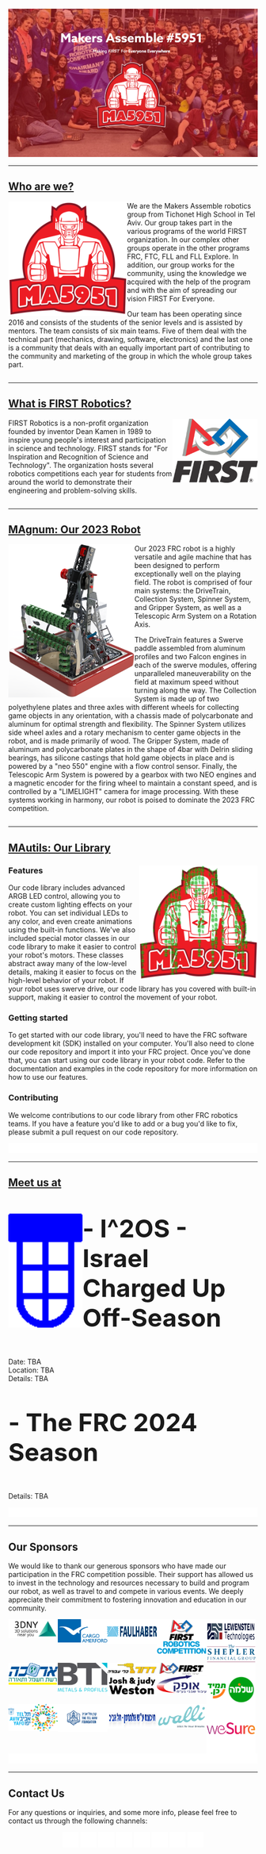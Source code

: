 <!--🖼️Top Banner -> https://github.com/MA5951/.github/blob/main/pictures/backround.png?raw=true -->
<p align="center">
  <img src="https://github.com/MA5951/.github/blob/main/pictures/backround.png?raw=true">
</p>

<!--🖼️Logo and About-->
<div style="clear: both;"></div>
<hr>
<h2><a href="http://makersassemble5951.com/">Who are we?</a></h2>
<div>
  <img src="https://github.com/MA5951/.github/blob/main/pictures/logo.png?raw=true" height="230" width="240" align="left">
  <p>
    We are the Makers Assemble robotics group from Tichonet High School in Tel Aviv. Our group takes part in the various programs of the world FIRST organization. In our complex other groups operate in the other programs FRC, FTC, FLL and FLL Explore. In addition, our group works for the community, using the knowledge we acquired with the help of the program and with the aim of spreading our vision FIRST For Everyone.
</p>
<p>
    Our team has been operating since 2016 and consists of the students of the senior levels and is assisted by mentors. The team consists of six main teams. Five of them deal with the technical part (mechanics, drawing, software, electronics) and the last one is a community that deals with an equally important part of contributing to the community and marketing of the group in which the whole group takes part.
  </p>
</div>

<!--🤖FIRST Robotics Organization-->
<div style="clear: both;"></div>
<hr>
<h2><a href="https://www.firstinspires.org/">What is FIRST Robotics?</a></h2>
<div>
  <img src="https://github.com/MA5951/.github/blob/main/pictures/first_logo.png?raw=true" height="129" width="172" align="right">
  <p>
    FIRST Robotics is a non-profit organization founded by inventor Dean Kamen in 1989 to inspire young people's interest and participation in science and technology. FIRST stands for "For Inspiration and Recognition of Science and Technology". The organization hosts several robotics competitions each year for students from around the world to demonstrate their engineering and problem-solving skills. 
  </p>
</div>

<!--🤖Our robot-->
<div style="clear: both;"></div>
<hr>
<h2><a href="https://github.com/MA5951/ChargedUp">MAgnum: Our 2023 Robot</a></h2>
<div>
  <img src="https://github.com/MA5951/.github/blob/main/pictures/MAgnum_render.png?raw=true" height="309" width="255" align="left">
  <p>
    Our 2023 FRC robot is a highly versatile and agile machine that has been designed to perform exceptionally well on the playing field. The robot is comprised of four main systems: the DriveTrain, Collection System, Spinner System, and Gripper System, as well as a Telescopic Arm System on a Rotation Axis.

The DriveTrain features a Swerve paddle assembled from aluminum profiles and two Falcon engines in each of the swerve modules, offering unparalleled maneuverability on the field at maximum speed without turning along the way. The Collection System is made up of two polyethylene plates and three axles with different wheels for collecting game objects in any orientation, with a chassis made of polycarbonate and aluminum for optimal strength and flexibility. The Spinner System utilizes side wheel axles and a rotary mechanism to center game objects in the robot, and is made primarily of wood. The Gripper System, made of aluminum and polycarbonate plates in the shape of 4bar with Delrin sliding bearings, has silicone castings that hold game objects in place and is powered by a "neo 550" engine with a flow control sensor. Finally, the Telescopic Arm System is powered by a gearbox with two NEO engines and a magnetic encoder for the firing wheel to maintain a constant speed, and is controlled by a "LIMELIGHT" camera for image processing. With these systems working in harmony, our robot is poised to dominate the 2023 FRC competition.
  </p>
</div>

<!--🧑🏻‍💻Our libraty-->
<div style="clear: both;"></div>
<hr>
<h2><a href="https://github.com/MA5951/MAutils">MAutils: Our Library</a></h2>
<div>
  <img src="https://github.com/MA5951/.github/blob/main/pictures/proggraming%20logo.png?raw=true" height="230" width="240" align="right">
  <p>

### Features
Our code library includes advanced ARGB LED control, allowing you to create custom lighting effects on your robot. You can set individual LEDs to any color, and even create animations using the built-in functions. We've also included special motor classes in our code library to make it easier to control your robot's motors. These classes abstract away many of the low-level details, making it easier to focus on the high-level behavior of your robot. If your robot uses swerve drive, our code library has you covered with built-in support, making it easier to control the movement of your robot.

### Getting started
To get started with our code library, you'll need to have the FRC software development kit (SDK) installed on your computer. You'll also need to clone our code repository and import it into your FRC project. Once you've done that, you can start using our code library in your robot code. Refer to the documentation and examples in the code repository for more information on how to use our features.

### Contributing
We welcome contributions to our code library from other FRC robotics teams. If you have a feature you'd like to add or a bug you'd like to fix, please submit a pull request on our code repository.
  </p>
</div>

<!--📏LINE-->
<img src="https://github.com/MA5951/.github/blob/main/pictures/invis_line.png?raw=true" height="20" width="100%">

<!--💙blue alliance-->
<div style="clear: both;"></div>
<hr>
<h2><a href="https://www.thebluealliance.com/team/5951">Meet us at</a></h2>


<div>
  <img src="https://github.com/MA5951/.github/blob/main/pictures/blue_alliance.png?raw=true" height="230" width="150" align="left">
  <p style="font-size: 50px;">
    <b>- I^2OS - Israel Charged Up Off-Season</b>
  </p>
  <p>
    Date: TBA<br>
    Location: TBA<br>
    Details: TBA
  </p>
  <p style="font-size: 50px;">
    <b>- The FRC 2024 Season</b>
  </p>
  <p>
    Details: TBA
  </p>
</div>

<!-- 
<table style="border-collapse: collapse; width: 100%;">
  <tr>
    <td style="border: 1px solid #ccc; padding: 10px;">
      <a href="https://www.google.com/maps?q=metro+west&um=1&ie=UTF-8&sa=X&ved=2ahUKEwiyk-iJp4b-AhVxhf0HHdCLDuIQ_AUoAnoECAEQBA">
        <img src="https://github.com/MA5951/.github/blob/main/pictures/raanana.png?raw=true" alt="District 2">
      </a>
      <h3>District 2</h3>
      <p><a href="https://www.twitch.tv/firstisrael">Livestream link</a></p>
      <p>Location: <a href="https://www.google.com/maps?q=metro+west&um=1&ie=UTF-8&sa=X&ved=2ahUKEwiyk-iJp4b-AhVxhf0HHdCLDuIQ_AUoAnoECAEQBA">Metro west highschool</a></p>
    </td>
    <td style="border: 1px solid #ccc; padding: 10px;">
      <a href="https://www.google.com/maps?q=metro+west&um=1&ie=UTF-8&sa=X&ved=2ahUKEwiyk-iJp4b-AhVxhf0HHdCLDuIQ_AUoAnoECAEQBA">
        <img src="https://github.com/MA5951/.github/blob/main/pictures/raanana.png?raw=true" alt="District 4">
      </a>
      <h3>District 4</h3>
      <p><a href="https://www.twitch.tv/firstisrael">Livestream link</a></p>
      <p>Location: <a href="https://www.google.com/maps?q=metro+west&um=1&ie=UTF-8&sa=X&ved=2ahUKEwiyk-iJp4b-AhVxhf0HHdCLDuIQ_AUoAnoECAEQBA">Metro west highschool</a>
    </td>
  </tr>
  <tr>
    <td style="border: 1px solid #ccc; padding: 10px;">
      <a href="https://www.google.com/maps?q=metro+west&um=1&ie=UTF-8&sa=X&ved=2ahUKEwiyk-iJp4b-AhVxhf0HHdCLDuIQ_AUoAnoECAEQBA">
        <img src="https://github.com/MA5951/.github/blob/main/pictures/raanana.png?raw=true" alt="DCMP">
      </a>
      <h3>DCMP</h3>
      <p><a href="https://www.twitch.tv/firstisrael">Livestream link</a></p>
      <p>Location: <a href="https://www.google.com/maps?q=metro+west&um=1&ie=UTF-8&sa=X&ved=2ahUKEwiyk-iJp4b-AhVxhf0HHdCLDuIQ_AUoAnoECAEQBA">Metro west highschool</a>   </p>
  </td>
    <td style="border: 1px solid #ccc; padding: 10px;">
      <a href="https://www.google.com/maps?q=metro+west&um=1&ie=UTF-8&sa=X&ved=2ahUKEwiyk-iJp4b-AhVxhf0HHdCLDuIQ_AUoAnoECAEQBA">
        <img src="https://github.com/MA5951/.github/blob/main/pictures/raanana.png?raw=true" alt="Huston world championship">
      </a>
      <h3>Huston world championship</h3>
      <p><a href="https://www.twitch.tv/firstisrael">Livestream link</a></p>
      <p>Location: <a href="https://www.google.com/maps?q=metro+west&um=1&ie=UTF-8&sa=X&ved=2ahUKEwiyk-iJp4b-AhVxhf0HHdCLDuIQ_AUoAnoECAEQBA">Huston</a>
    </td>
  </tr> 
</table> 
-->

<!--📏LINE-->
<img src="https://github.com/MA5951/.github/blob/main/pictures/invis_line.png?raw=true" height="20" width="100%">

<!--❤️sponsors-->
<div style="clear: both;"></div>
<hr>
<h2>Our Sponsors</h2>
<p>
  We would like to thank our generous sponsors who have made our participation in the FRC competition possible. Their support has allowed us to invest in the technology and resources necessary to build and program our robot, as well as travel to and compete in various events. We deeply appreciate their commitment to fostering innovation and education in our community.
</p>
<div>
  <a href="https://3dny.co.il/" target="_blank"><img src="https://github.com/MA5951/.github/blob/main/pictures/sponsors/3dny.png?raw=true" width="100" align="left"></a>
  <a href="https://www.cargo-amerford.co.il/en/" target="_blank"><img src="https://github.com/MA5951/.github/blob/main/pictures/sponsors/CARGO.png?raw=true" width="100" align="left"></a>
  <a href="https://www.faulhaber.com/en/" target="_blank"><img src="https://github.com/MA5951/.github/blob/main/pictures/sponsors/FAULHABER.png?raw=true" width="100" height="50" align="left"></a>
  <a href="https://www.firstinspires.org/robotics/frc" target="_blank"><img src="https://github.com/MA5951/.github/blob/main/pictures/sponsors/FRC.png?raw=true" width="100" align="left"></a>
  <a href="https://www.l-tech.co.il/" target="_blank"><img src="https://github.com/MA5951/.github/blob/main/pictures/sponsors/LEWENSTEIN.png?raw=true" width="100" height="50" align="left"></a>
  <a href="https://www.facebook.com/sheplerfinancialgroup/" target="_blank"><img src="https://github.com/MA5951/.github/blob/main/pictures/sponsors/SHEPLER.png?raw=true" width="100" align="left"></a>
  <a href="https://www.erco.co.il/" target="_blank"><img src="https://github.com/MA5951/.github/blob/main/pictures/sponsors/araca.png?raw=true" width="100" align="left"></a>
  <a href="https://www.btimetals.co.il/" target="_blank"><img src="https://github.com/MA5951/.github/blob/main/pictures/sponsors/bti.png?raw=true" width="100" align="left"></a>
  <a href="https://www.dror-tools.co.il/" target="_blank"><img src="https://github.com/MA5951/.github/blob/main/pictures/sponsors/dror_clei_avoda.png?raw=true" width="100" align="left"></a>
  <a href="https://firstisrael.org.il/" target="_blank"><img src="https://github.com/MA5951/.github/blob/main/pictures/sponsors/first_israel.png?raw=true" width="100" align="left"></a>
  <a href="https://www.fritech.co.il/" target="_blank"><img src="https://github.com/MA5951/.github/blob/main/pictures/sponsors/fritech.png?raw=true" width="100" align="left"></a>
  <a href="https://fconline.foundationcenter.org/fdo-grantmaker-profile/?key=WEST173" target="_blank"><img src="https://github.com/MA5951/.github/blob/main/pictures/sponsors/josh_and_judy.png?raw=true" width="100" align="left"></a>
  <a href="https://ofek.ws/" target="_blank"><img src="https://github.com/MA5951/.github/blob/main/pictures/sponsors/ofec.png?raw=true" width="100" align="left"></a>
  <a href="https://www.shlomo-bit.co.il/" target="_blank"><img src="https://github.com/MA5951/.github/blob/main/pictures/sponsors/slomo.png?raw=true" width="100" align="left"></a>
  <a href="https://www.tel-aviv.gov.il/en/Pages/HomePage.aspx" target="_blank"><img src="https://github.com/MA5951/.github/blob/main/pictures/sponsors/tel_aviv.png?raw=true" width="100" align="left"></a>
  <a href="https://telavivfoundation.org/" target="_blank"><img src="https://github.com/MA5951/.github/blob/main/pictures/sponsors/tel_aviv_foundation.jpg?raw=true" width="100" align="left"></a>
  <a href="http://www.tichonet.com/BRPortal/br/P100.jsp" target="_blank"><img src="https://github.com/MA5951/.github/blob/main/pictures/sponsors/tichonet.png?raw=true" width="100" height="50" align="left"></a>
  <a href="https://www.walli.co.il/" target="_blank"><img src="https://github.com/MA5951/.github/blob/main/pictures/sponsors/walli.png?raw=true" width="100" align="left"></a>
  <a href="https://we-sure.co.il/" target="_blank"><img src="https://github.com/MA5951/.github/blob/main/pictures/sponsors/wesure.png?raw=true" width="100" align="left"></a>
</div>

<!--📏LINE-->
<img src="https://github.com/MA5951/.github/blob/main/pictures/invis_line.png?raw=true" height="20" width="100%">

<!--✉️contact us-->
<div style="clear: both;"></div>
<hr>
<h2>Contact Us</h2>
<p>
For any questions or inquiries, and some more info, please feel free to contact us through the following channels:
</p>
<div align="center">
  <a href="https://www.instagram.com/makers_assemble_5951"><img src="https://github.com/MA5951/.github/blob/main/pictures/icons/instagram.png?raw=true" alt="Instagram" width="32"></a>
  <a href="https://www.linkedin.com/in/frc-team-62b546240/"><img src="https://github.com/MA5951/.github/blob/main/pictures/icons/linkedin.png?raw=true" alt="LinkedIn" width="32"></a>
  <a href="https://www.facebook.com/Makers.Assemble"><img src="https://github.com/MA5951/.github/blob/main/pictures/icons/facebook.png?raw=true" alt="Facebook" width="32"></a>
  <a href="https://github.com/MA5951"><img src="https://github.com/MA5951/.github/blob/main/pictures/icons/github.png?raw=true" alt="Github" width="32"></a>
  <a href="https://www.youtube.com/@MakersAssemble5951"><img src="https://github.com/MA5951/.github/blob/main/pictures/icons/youtube.png?raw=true" alt="Youtube" width="32"></a>
  <a href="https://www.tiktok.com/@makersassemble"><img src="https://github.com/MA5951/.github/blob/main/pictures/icons/tiktok.png?raw=true" alt="Tiktok" width="32"></a>
  <a href="https://makersassemble5951.com/"><img src="https://github.com/MA5951/.github/blob/main/pictures/icons/internet.png?raw=true" alt="Website" width="32"></a>
  <a href="mailto:ma-5951@tichonet.com"><img src="https://github.com/MA5951/.github/blob/main/pictures/icons/mail.png?raw=true" alt="Email" width="32"></a>
</div>
